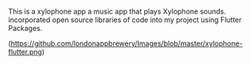 This is a xylophone app
a music app that plays Xylophone sounds.
incorporated open source libraries of code into my project using Flutter Packages.

(https://github.com/londonappbrewery/Images/blob/master/xylophone-flutter.png)


